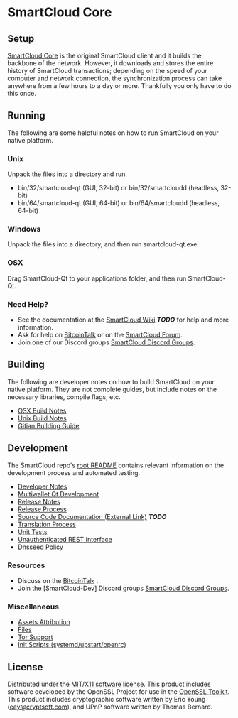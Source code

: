SmartCloud Core
=====================

Setup
---------------------
[SmartCloud Core](http://SmartCloudcoin.com) is the original SmartCloud client and it builds the backbone of the network. However, it downloads and stores the entire history of SmartCloud transactions; depending on the speed of your computer and network connection, the synchronization process can take anywhere from a few hours to a day or more. Thankfully you only have to do this once.

Running
---------------------
The following are some helpful notes on how to run SmartCloud on your native platform.

### Unix

Unpack the files into a directory and run:

- bin/32/smartcloud-qt (GUI, 32-bit) or bin/32/smartcloudd (headless, 32-bit)
- bin/64/smartcloud-qt (GUI, 64-bit) or bin/64/smartcloudd (headless, 64-bit)

### Windows

Unpack the files into a directory, and then run smartcloud-qt.exe.

### OSX

Drag SmartCloud-Qt to your applications folder, and then run SmartCloud-Qt.

### Need Help?

* See the documentation at the [SmartCloud Wiki](https://en.bitcoin.it/wiki/Main_Page) ***TODO***
for help and more information.
* Ask for help on [BitcoinTalk](https://bitcointalk.org/index.php) or on the [SmartCloud Forum](http://SmartCloudcoin.com/).
* Join one of our Discord groups [SmartCloud Discord Groups](https://discord.gg/YcnvMqt).

Building
---------------------
The following are developer notes on how to build SmartCloud on your native platform. They are not complete guides, but include notes on the necessary libraries, compile flags, etc.

- [OSX Build Notes](build-osx.md)
- [Unix Build Notes](build-unix.md)
- [Gitian Building Guide](gitian-building.md)

Development
---------------------
The SmartCloud repo's [root README](https://github.com/eastcoastcrypto/SmartCloud/blob/master/README.md) contains relevant information on the development process and automated testing.

- [Developer Notes](developer-notes.md)
- [Multiwallet Qt Development](multiwallet-qt.md)
- [Release Notes](release-notes.md)
- [Release Process](release-process.md)
- [Source Code Documentation (External Link)](https://dev.visucore.com/bitcoin/doxygen/) ***TODO***
- [Translation Process](translation_process.md)
- [Unit Tests](unit-tests.md)
- [Unauthenticated REST Interface](REST-interface.md)
- [Dnsseed Policy](dnsseed-policy.md)

### Resources

* Discuss on the [BitcoinTalk](https://bitcointalk.org/index.php?topic=1262920.0) .
* Join the [SmartCloud-Dev] Discord groups [SmartCloud Discord Groups](https://discord.gg/YcnvMqt).

### Miscellaneous
- [Assets Attribution](assets-attribution.md)
- [Files](files.md)
- [Tor Support](tor.md)
- [Init Scripts (systemd/upstart/openrc)](init.md)

License
---------------------
Distributed under the [MIT/X11 software license](http://www.opensource.org/licenses/mit-license.php).
This product includes software developed by the OpenSSL Project for use in the [OpenSSL Toolkit](https://www.openssl.org/). This product includes
cryptographic software written by Eric Young ([eay@cryptsoft.com](mailto:eay@cryptsoft.com)), and UPnP software written by Thomas Bernard.
